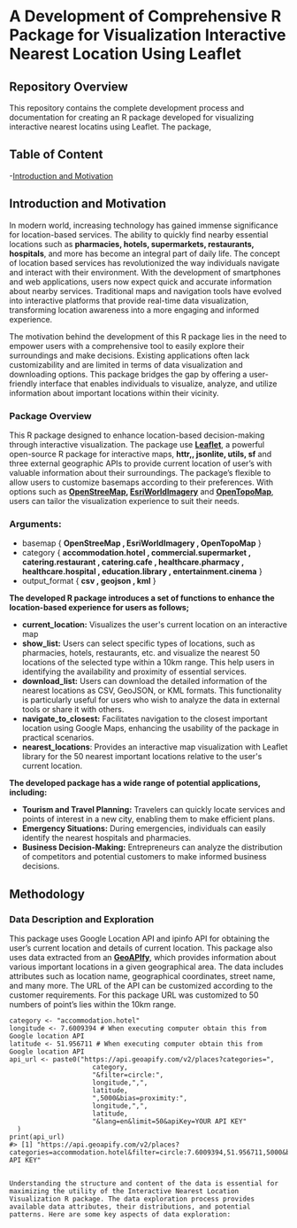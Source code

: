 # A Development of Comprehensive R Package for Visualization Interactive Nearest Location Using Leaflet

## Repository Overview 

This repository contains the complete development process and documentation for creating an R package developed for visualizing interactive nearest locatins using Leaflet. The package, 

## Table of Content

-[Introduction and Motivation](introduction-and-motivation:)

## Introduction and Motivation

In modern world, increasing technology has gained immense significance for location-based services. The ability to quickly find nearby essential locations such as **pharmacies, hotels, supermarkets, restaurants, hospitals**, and more has become an integral part of daily life. The concept of location based services has revolutionized the way individuals navigate and interact with their environment. With the development of smartphones and web applications, users now expect quick and accurate information about nearby services. Traditional maps and navigation tools have evolved into interactive platforms that provide real-time data visualization, transforming location awareness into a more engaging and informed experience.

The motivation behind the development of this R package lies in the need to empower users with a comprehensive tool to easily explore their surroundings and make decisions. Existing applications often lack customizability and are limited in terms of data visualization and downloading options. This package bridges the gap by offering a user-friendly interface that enables individuals to visualize, analyze, and utilize information about important locations within their vicinity.

### Package Overview

This R package designed to enhance location-based decision-making through interactive visualization. The package use **[Leaflet](https://leafletjs.com/)**, a powerful open-source R package for interactive maps, **httr,, jsonlite, utils, sf** and three external geographic APIs to provide current location of user’s with valuable information about their surroundings. The package’s flexible to allow users to customize basemaps according to their preferences. With options such as **[OpenStreeMap](https://www.openstreetmap.org/#map=5/51.33/10.45), [EsriWorldImagery](https://www.arcgis.com/home/item.html?id=10df2279f9684e4a9f6a7f08febac2a9)** and **[OpenTopoMap](https://opentopomap.org/#map=5/49.023/10.020)**, users can tailor the visualization experience to suit their needs.

### Arguments:

- basemap { **OpenStreeMap , EsriWorldImagery , OpenTopoMap** }
- category { **accommodation.hotel , commercial.supermarket , catering.restaurant , catering.cafe , healthcare.pharmacy , healthcare.hospital , education.library , entertainment.cinema** }
- output_format { **csv , geojson , kml** }

**The developed R package introduces a set of functions to enhance the location-based experience for users as follows;**

- **current_location:** Visualizes the user's current location on an interactive map
- **show_list:** Users can select specific types of locations, such as pharmacies, hotels, restaurants, etc. and visualize the nearest 50 locations of the selected type within a 10km 
  range. This help users in identifying the availability and proximity of essential services.
- **download_list:** Users can download the detailed information of the nearest locations as CSV, GeoJSON, or KML formats. This functionality is particularly useful for users who wish to 
  analyze the data in external tools or share it with others.
- **navigate_to_closest:** Facilitates navigation to the closest important location using Google Maps, enhancing the usability of the package in practical scenarios.
- **nearest_locations**: Provides an interactive map visualization with Leaflet library for the 50 nearest important locations relative to the user's current location.
  
**The developed package has a wide range of potential applications, including:**

- **Tourism and Travel Planning:** Travelers can quickly locate services and points of interest in a new city, enabling them to make efficient plans.
- **Emergency Situations:** During emergencies, individuals can easily identify the nearest hospitals and pharmacies. 
- **Business Decision-Making:** Entrepreneurs can analyze the distribution of competitors and potential customers to make informed business decisions.

## Methodology 

### Data Description and Exploration

This package uses Google Location API and ipinfo API for obtaining the user’s current location and details of current location. This package also uses data extracted from an **[GeoAPIfy](https://www.geoapify.com/#:~:text=Geoapify%20is%20a%20feature%2Drich,%2C%20geodata%20access%2C%20and%20more.)**, which provides information about various important locations in a given geographical area. The data includes attributes such as location name, geographical coordinates, street name, and many more. The URL of the API can be customized according to the customer requirements. For this package URL was customized to 50 numbers of point’s lies within the 10km range. 

```{r}
category <- "accommodation.hotel"
longitude <- 7.6009394 # When executing computer obtain this from Google location API
latitude <- 51.956711 # When executing computer obtain this from Google location API
api_url <- paste0("https://api.geoapify.com/v2/places?categories=",
                     category,
                     "&filter=circle:",
                     longitude,",",
                     latitude,
                     ",5000&bias=proximity:",
                     longitude,",",
                     latitude,
                     "&lang=en&limit=50&apiKey=YOUR API KEY"
  )
print(api_url)
#> [1] "https://api.geoapify.com/v2/places?categories=accommodation.hotel&filter=circle:7.6009394,51.956711,5000&bias=proximity:7.6009394,51.956711&lang=en&limit=50&apiKey=YOUR API KEY"


Understanding the structure and content of the data is essential for maximizing the utility of the Interactive Nearest Location Visualization R package. The data exploration process provides available data attributes, their distributions, and potential patterns. Here are some key aspects of data exploration:




